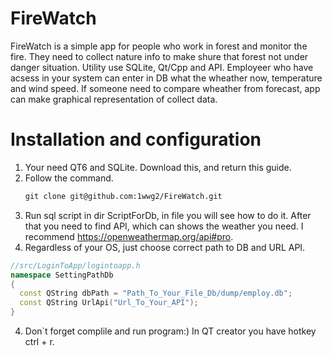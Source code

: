 # FireWatch
FireWatch is a simple app for people who work in forest and monitor the fire. They need to collect nature info to make shure that forest not under danger situation.
Utility use SQLite, Qt/Cpp and API. Employeer who have acsess in your system can enter in DB what the wheather now, temperature and wind speed. If someone need to compare wheather from forecast, app can make graphical representation of collect data.

# Installation and configuration
1. Your need QT6 and SQLite. Download this, and return this guide.
2. Follow the command.
    ```markdown
    git clone git@github.com:1wwg2/FireWatch.git
4. Run sql script in dir ScriptForDb, in file you will see how to do it. After that you need to find API, which can shows the weather you need. I recommend https://openweathermap.org/api#pro.
5. Regardless of your OS, just choose correct path to DB and URL API.
  ```cpp
//src/LoginToApp/logintoapp.h
namespace SettingPathDb
{
    const QString dbPath = "Path_To_Your_File_Db/dump/employ.db";
    const QString UrlApi("Url_To_Your_API");
}
```
4. Don`t forget complile and run program:) In QT creator you have hotkey ctrl + r. 
